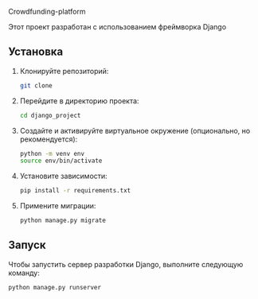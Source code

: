 Crowdfunding-platform

Этот проект разработан с использованием фреймворка Django

## Установка

1. Клонируйте репозиторий:

    ```bash
    git clone 
    ```

2. Перейдите в директорию проекта:

    ```bash
    cd django_project
    ```

3. Создайте и активируйте виртуальное окружение (опционально, но рекомендуется):

    ```bash
    python -m venv env
    source env/bin/activate
    ```

4. Установите зависимости:

    ```bash
    pip install -r requirements.txt
    ```

5. Примените миграции:

    ```bash
    python manage.py migrate
    ```

## Запуск

Чтобы запустить сервер разработки Django, выполните следующую команду:

```bash
python manage.py runserver
